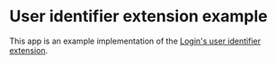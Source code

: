 # User identifier extension example

This app is an example implementation of the [Login's user identifier extension](https://github.com/vtex-apps/login#advanced-configuration).
